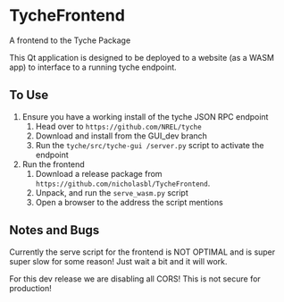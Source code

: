 # TycheFrontend
A frontend to the Tyche Package

This Qt application is designed to be deployed to a website (as a WASM app) to interface to a running tyche endpoint. 

## To Use

1. Ensure you have a working install of the tyche JSON RPC endpoint
    1. Head over to `https://github.com/NREL/tyche`
    1. Download and install from the GUI_dev branch
    1. Run the `tyche/src/tyche-gui
    /server.py` script to activate the endpoint
1. Run the frontend
    1. Download a release package from `https://github.com/nicholasbl/TycheFrontend`. 
    1. Unpack, and run the `serve_wasm.py` script
    1. Open a browser to the address the script mentions
    

## Notes and Bugs

Currently the serve script for the frontend is NOT OPTIMAL and is super super slow for some reason! Just wait a bit and it will work.

For this dev release we are disabling all CORS! This is not secure for production!
